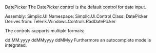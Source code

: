 DatePicker
The DatePicker control is the default control for date input.

Assembly: Simplic.UI Namespace: Simplic.UI.Control Class: DatePicker Derives from: Telerik.Windows.Controls.RadDatePicker

The controls supports multiple formats:

dd.MM.yyyy
ddMMyyyy
ddMMyy
Furthermore an autocomplete mode is integrated.
